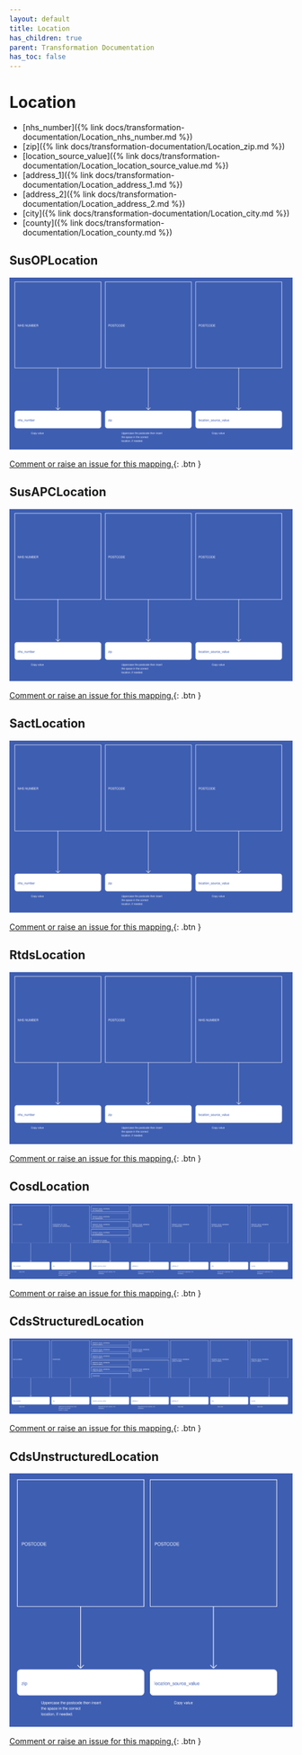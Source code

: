 ```yaml
---
layout: default
title: Location
has_children: true
parent: Transformation Documentation
has_toc: false
---
```


# Location
* [nhs_number]({% link docs/transformation-documentation/Location_nhs_number.md %})
* [zip]({% link docs/transformation-documentation/Location_zip.md %})
* [location_source_value]({% link docs/transformation-documentation/Location_location_source_value.md %})
* [address_1]({% link docs/transformation-documentation/Location_address_1.md %})
* [address_2]({% link docs/transformation-documentation/Location_address_2.md %})
* [city]({% link docs/transformation-documentation/Location_city.md %})
* [county]({% link docs/transformation-documentation/Location_county.md %})

## SusOPLocation
<a href="SusOPLocation.svg" target="_blank"><img src="SusOPLocation.svg" /></a>

[Comment or raise an issue for this mapping.](https://github.com/answerdigital/oxford-omop-data-mapper/issues/new?title=SusOPLocation%20mapping){: .btn }
## SusAPCLocation
<a href="SusAPCLocation.svg" target="_blank"><img src="SusAPCLocation.svg" /></a>

[Comment or raise an issue for this mapping.](https://github.com/answerdigital/oxford-omop-data-mapper/issues/new?title=SusAPCLocation%20mapping){: .btn }
## SactLocation
<a href="SactLocation.svg" target="_blank"><img src="SactLocation.svg" /></a>

[Comment or raise an issue for this mapping.](https://github.com/answerdigital/oxford-omop-data-mapper/issues/new?title=SactLocation%20mapping){: .btn }
## RtdsLocation
<a href="RtdsLocation.svg" target="_blank"><img src="RtdsLocation.svg" /></a>

[Comment or raise an issue for this mapping.](https://github.com/answerdigital/oxford-omop-data-mapper/issues/new?title=RtdsLocation%20mapping){: .btn }
## CosdLocation
<a href="CosdLocation.svg" target="_blank"><img src="CosdLocation.svg" /></a>

[Comment or raise an issue for this mapping.](https://github.com/answerdigital/oxford-omop-data-mapper/issues/new?title=CosdLocation%20mapping){: .btn }
## CdsStructuredLocation
<a href="CdsStructuredLocation.svg" target="_blank"><img src="CdsStructuredLocation.svg" /></a>

[Comment or raise an issue for this mapping.](https://github.com/answerdigital/oxford-omop-data-mapper/issues/new?title=CdsStructuredLocation%20mapping){: .btn }
## CdsUnstructuredLocation
<a href="CdsUnstructuredLocation.svg" target="_blank"><img src="CdsUnstructuredLocation.svg" /></a>

[Comment or raise an issue for this mapping.](https://github.com/answerdigital/oxford-omop-data-mapper/issues/new?title=CdsUnstructuredLocation%20mapping){: .btn }
